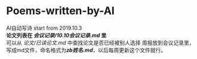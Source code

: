 # Poems-written-by-AI
AI自动写诗 start from 2019.10.3  
**论文列表在 *会议记录/10.10会议记录.md* 里**  
可以从 *论文/已读论文.md* 中查找论文是否已经被别人选择
周报放到会议记录里，写成md文件，命名格式为***zb姓名.md***，以后每周更新这个文件就行。
